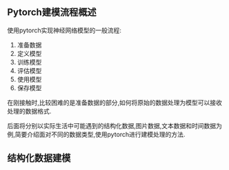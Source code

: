 ## Pytorch建模流程概述

使用pytorch实现神经网络模型的一般流程:

1. 准备数据
2. 定义模型
3. 训练模型
4. 评估模型
5. 使用模型
6. 保存模型

在刚接触时,比较困难的是准备数据的部分,如何将原始的数据处理为模型可以接收处理的数据格式.

后面将分别以实际生活中可能遇到的结构化数据,图片数据,文本数据和时间数据为例,简要介绍面对不同的数据类型,使用pytorch进行建模处理的方法.

## 结构化数据建模
